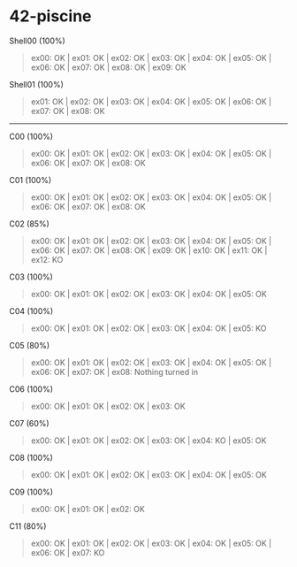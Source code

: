 # 42-piscine
Shell00 (100%)

>ex00: OK | ex01: OK | ex02: OK | ex03: OK | ex04: OK | ex05: OK | ex06: OK | ex07: OK | ex08: OK | ex09: OK

Shell01 (100%)

>ex01: OK | ex02: OK | ex03: OK | ex04: OK | ex05: OK | ex06: OK | ex07: OK | ex08: OK

***

C00 (100%)

>ex00: OK | ex01: OK | ex02: OK | ex03: OK | ex04: OK | ex05: OK | ex06: OK | ex07: OK | ex08: OK


C01 (100%)

>ex00: OK | ex01: OK | ex02: OK | ex03: OK | ex04: OK | ex05: OK | ex06: OK | ex07: OK | ex08: OK



C02 (85%)

>ex00: OK | ex01: OK | ex02: OK | ex03: OK | ex04: OK | ex05: OK | ex06: OK | ex07: OK | ex08: OK | ex09: OK | ex10: OK | ex11: OK | ex12: KO


C03 (100%)

>ex00: OK | ex01: OK | ex02: OK | ex03: OK | ex04: OK | ex05: OK


C04 (100%)

>ex00: OK | ex01: OK | ex02: OK | ex03: OK | ex04: OK | ex05: KO


C05 (80%)

>ex00: OK | ex01: OK | ex02: OK | ex03: OK | ex04: OK | ex05: OK | ex06: OK | ex07: OK | ex08: Nothing turned in


C06 (100%)

>ex00: OK | ex01: OK | ex02: OK | ex03: OK

C07 (60%)

>ex00: OK | ex01: OK | ex02: OK | ex03: OK | ex04: KO | ex05: OK

C08 (100%)

>ex00: OK | ex01: OK | ex02: OK | ex03: OK | ex04: OK | ex05: OK


C09 (100%)

>ex00: OK | ex01: OK | ex02: OK

C11 (80%)

>ex00: OK | ex01: OK | ex02: OK | ex03: OK | ex04: OK | ex05: OK | ex06: OK | ex07: KO
